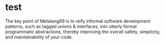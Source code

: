 # test

The key point of Metalang99 is to reify informal software development patterns, such as tagged unions & interfaces, into utterly formal programmatic abstractions, thereby improving the overall safety, simplicity, and maintainability of your code.
